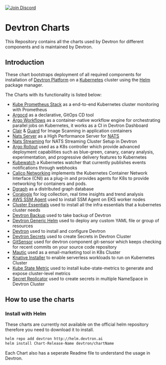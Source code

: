 [![Join Discord](https://img.shields.io/badge/Join%20us%20on-Discord-e01563.svg)](https://discord.gg/72JDKy4)

# Devtron Charts

This Repository contains all the charts used by Devtron for different components and is maintained by Devtron.

## Introduction

These chart bootstraps deployment of all required components for installation of [Devtron Platform](https://github.com/devtron-labs) on a [Kubernetes](http://kubernetes.io) cluster using the [Helm](https://helm.sh) package manager.

The Charts with its functionality is listed below:

- [Kube Prometheus Stack](https://github.com/prometheus-operator/kube-prometheus) as a end-to-end Kubernetes cluster monitoring with Prometheus
- [Argocd](https://github.com/argoproj/argo-cd/) as a declarative, GitOps CD tool
- [Argo Workflows](https://github.com/argoproj/argo) as a container-native workflow engine for orchestrating parallel jobs on Kubernetes, it works as a CI in Devtron Dashboard
- [Clair](https://github.com/quay/clair) & [Guard](https://github.com/guard/guard) for Image Scanning in application containers
- [Nats Server](https://github.com/nats-io/nats-server) as a High Performance Server for [NATS](https://github.com/nats-io)
- [Nats Streaming](https://github.com/nats-io/k8s) for NATS Streaming Cluster Setup in Devtron
- [Argo Rollout](https://github.com/argoproj/argo-rollouts) used as a K8s controller which provide advanced deployment capabilities such as blue-green, canary, canary analysis, experimentation, and progressive delivery features to Kubernetes
- [Kubewatch](https://github.com/bitnami-labs/kubewatch) a Kubernetes watcher that currently publishes events notifications through webhooks
- [Calico Networking](https://github.com/projectcalico/calico) implements the Kubernetes Container Network Interface (CNI) as a plug-in and provides agents for K8s to provide networking for containers and pods.
- [Dgraph](https://github.com/dgraph-io/charts) as a distributed graph database
- [Coralogix](https://github.com/coralogix/fluentd-coralogix-image) for log collection, real time insights and trend analysis
- [AWS SSM Agent](https://github.com/aws/amazon-ssm-agent) used to install SSM Agent on EKS worker nodes
- [Cluster Essentials](https://github.com/devtron-labs/charts/tree/main/charts/cluster-essentials) used to install all the infra essentials that a kubernetes cluster needs
- [Devtron Backup](https://github.com/devtron-labs/charts/tree/main/charts/devtron-backups) used to take backup of Devtron
- [Devtron Generic Helm](https://github.com/devtron-labs/charts/tree/main/charts/devtron-generic-helm) used to deploy any custom YAML file or group of resources
- [Devtron](https://devtron.ai/) used to install and configure Devtron
- [Devtron Secrets](https://github.com/devtron-labs/charts/tree/main/charts/dt-secrets) used to create Secrets in Devtron Cluster
- [GitSensor](https://github.com/devtron-labs/charts/tree/main/charts/gitsensor) used for devtron component git-sensor which keeps checking for recent commits on your source code repository
- [Mautic](https://www.mautic.org/) used as a email-marketing tool in K8s Cluster
- [Knative Installer](https://knative.dev/docs/) to enable serverless workloads to run on Kubernetes Cluster
- [Kube State Metric](https://github.com/kubernetes/kube-state-metrics) used to install kube-state-metrics to generate and expose cluster-level metrics
- [Secret Replicator](https://github.com/devtron-labs/charts/tree/main/charts/secret-replicator) used to create secrets in multiple NameSpace in Devtron Cluster

## How to use the charts

### Install with Helm

These charts are currently not available on the official helm repository therefore you need to download it to install.

```bash
helm repo add devtron http://helm.devtron.ai
helm install Chart-Release-Name devtron/chartName
```

Each Chart also has a seperate Readme file to understand the usage in Devtron.

